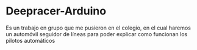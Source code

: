 # Deepracer-Arduino
Es un trabajo en grupo que me pusieron en el colegio, en el cual haremos un automóvil seguidor de líneas para poder explicar como funcionan los pilotos automáticos